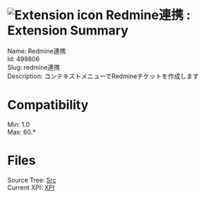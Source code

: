 # ![Extension icon](https://addons.thunderbird.net/static/img/addon-icons/default-64.png) Redmine連携 : Extension Summary

Name: Redmine連携  
Id: 499806  
Slug: redmine連携  
Description: コンテキストメニューでRedmineチケットを作成します
  

# Compatibility
Min: 1.0  
Max: 60.*  

# Files

Source Tree: [Src](C:/Dev/Thunderbird/ThunderKdB/xall/x60/499806-redmine連携/src)  
Current XPI: [XPI](C:/Dev/Thunderbird/ThunderKdB/xall/x60/499806-redmine連携/xpi)  



